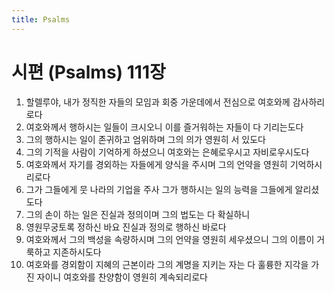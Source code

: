 ```yaml
---
title: Psalms
---
```


# 시편 (Psalms) 111장
1. 할렐루야, 내가 정직한 자들의 모임과 회중 가운데에서 전심으로 여호와께 감사하리로다
1. 여호와께서 행하시는 일들이 크시오니 이를 즐거워하는 자들이 다 기리는도다
1. 그의 행하시는 일이 존귀하고 엄위하며 그의 의가 영원히 서 있도다
1. 그의 기적을 사람이 기억하게 하셨으니 여호와는 은혜로우시고 자비로우시도다
1. 여호와께서 자기를 경외하는 자들에게 양식을 주시며 그의 언약을 영원히 기억하시리로다
1. 그가 그들에게 뭇 나라의 기업을 주사 그가 행하시는 일의 능력을 그들에게 알리셨도다
1. 그의 손이 하는 일은 진실과 정의이며 그의 법도는 다 확실하니
1. 영원무궁토록 정하신 바요 진실과 정의로 행하신 바로다
1. 여호와께서 그의 백성을 속량하시며 그의 언약을 영원히 세우셨으니 그의 이름이 거룩하고 지존하시도다
1. 여호와를 경외함이 지혜의 근본이라 그의 계명을 지키는 자는 다 훌륭한 지각을 가진 자이니 여호와를 찬양함이 영원히 계속되리로다